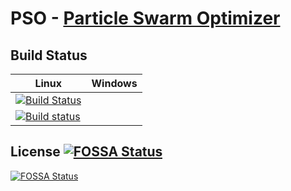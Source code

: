 # PSO - [Particle Swarm Optimizer](https://en.wikipedia.org/wiki/Particle_swarm_optimization)
## Build Status
|Linux|Windows|
|----|-----|
|[![Build Status](https://travis-ci.org/sqeezy/PSO.svg?branch=master)](https://travis-ci.org/sqeezy/PSO)
|[![Build status](https://ci.appveyor.com/api/projects/status/kq9egkspm5x1q605?svg=true)](https://ci.appveyor.com/project/sqeezy/pso)|



## License [![FOSSA Status](https://app.fossa.io/api/projects/git%2Bgithub.com%2Fsqeezy%2FPSO.svg?type=shield)](https://app.fossa.io/projects/git%2Bgithub.com%2Fsqeezy%2FPSO?ref=badge_shield)
[![FOSSA Status](https://app.fossa.io/api/projects/git%2Bgithub.com%2Fsqeezy%2FPSO.svg?type=large)](https://app.fossa.io/projects/git%2Bgithub.com%2Fsqeezy%2FPSO?ref=badge_large)
